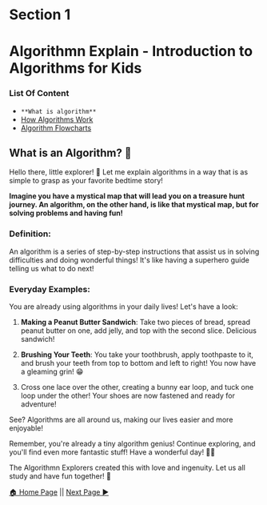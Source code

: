 # Section 1
# Algorithmn Explain - Introduction to Algorithms for Kids

### List Of Content
- `**What is algorithm**`
- [How Algorithms Work](https://github.com/AgentHitmanFaris/Algorithmn-Explain/blob/Stable/Section%201/How%20Algorithms%20Work.md)
- [Algorithm Flowcharts](https://github.com/AgentHitmanFaris/Algorithmn-Explain/blob/Stable/Section%201/Algorithm%20Flowcharts.md)

## What is an Algorithm? 🌟

Hello there, little explorer! 🌈 Let me explain algorithms in a way that is as simple to grasp as your favorite bedtime story!

**Imagine you have a mystical map that will lead you on a treasure hunt journey. An algorithm, on the other hand, is like that mystical map, but for solving problems and having fun!**

### Definition:
An algorithm is a series of step-by-step instructions that assist us in solving difficulties and doing wonderful things! It's like having a superhero guide telling us what to do next!

### Everyday Examples:

You are already using algorithms in your daily lives! Let's have a look:

1. **Making a Peanut Butter Sandwich**: Take two pieces of bread, spread peanut butter on one, add jelly, and top with the second slice. Delicious sandwich!

2. **Brushing Your Teeth**: You take your toothbrush, apply toothpaste to it, and brush your teeth from top to bottom and left to right! You now have a gleaming grin! 😁

3. Cross one lace over the other, creating a bunny ear loop, and tuck one loop under the other! Your shoes are now fastened and ready for adventure!

See? Algorithms are all around us, making our lives easier and more enjoyable!

Remember, you're already a tiny algorithm genius! Continue exploring, and you'll find even more fantastic stuff! Have a wonderful day! 🚀🌈

The Algorithmn Explorers created this with love and ingenuity. Let us all study and have fun together! 🌟

[🏠 Home Page](https://github.com/AgentHitmanFaris/Algorithmn-Explain/#readme) || [Next Page ▶️](https://github.com/AgentHitmanFaris/Algorithmn-Explain/blob/Stable/Section%201/How%20Algorithms%20Work.md)
